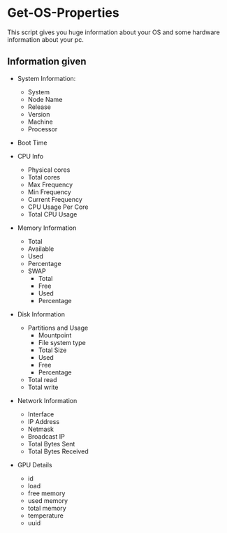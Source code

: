 # Get-OS-Properties

This script gives you huge information about your OS and some hardware information about your pc.

## Information given
* System Information: 
    * System
    * Node Name
    * Release
    * Version
    * Machine
    * Processor

* Boot Time

* CPU Info
    * Physical cores
    * Total cores
    * Max Frequency
    * Min Frequency
    * Current Frequency
    * CPU Usage Per Core
    * Total CPU Usage

* Memory Information
    * Total
    * Available
    * Used
    * Percentage
    * SWAP
        * Total
        * Free
        * Used
        * Percentage

*  Disk Information
    * Partitions and Usage
        * Mountpoint
        * File system type
        * Total Size
        * Used
        * Free
        * Percentage
    * Total read
    * Total write
        
* Network Information
    * Interface
    * IP Address
    * Netmask
    * Broadcast IP
    * Total Bytes Sent
    * Total Bytes Received
    
* GPU Details
    * id
    * load
    * free memory
    * used memory
    * total memory
    * temperature
    * uuid

